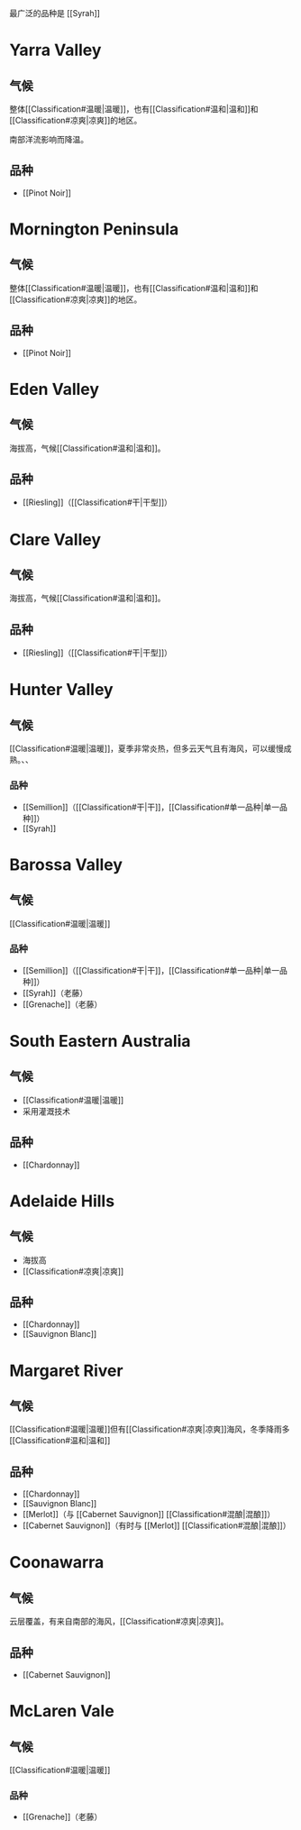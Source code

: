 最广泛的品种是 [[Syrah]]

# Yarra Valley

## 气候

整体[[Classification#温暖|温暖]]，也有[[Classification#温和|温和]]和[[Classification#凉爽|凉爽]]的地区。

南部洋流影响而降温。

## 品种

- [[Pinot Noir]]

# Mornington Peninsula

## 气候

整体[[Classification#温暖|温暖]]，也有[[Classification#温和|温和]]和[[Classification#凉爽|凉爽]]的地区。

## 品种

- [[Pinot Noir]]

# Eden Valley

## 气候

海拔高，气候[[Classification#温和|温和]]。

## 品种

- [[Riesling]]（[[Classification#干|干型]]）

# Clare Valley

## 气候

海拔高，气候[[Classification#温和|温和]]。

## 品种

- [[Riesling]]（[[Classification#干|干型]]）

# Hunter Valley

## 气候

[[Classification#温暖|温暖]]，夏季非常炎热，但多云天气且有海风，可以缓慢成熟。、、

### 品种

- [[Semillion]]（[[Classification#干|干]]，[[Classification#单一品种|单一品种]]）
- [[Syrah]]

# Barossa Valley

## 气候

[[Classification#温暖|温暖]]

### 品种

- [[Semillion]]（[[Classification#干|干]]，[[Classification#单一品种|单一品种]]）
- [[Syrah]]（老藤）
- [[Grenache]]（老藤）

# South Eastern Australia

## 气候

- [[Classification#温暖|温暖]]
- 采用灌溉技术

## 品种

- [[Chardonnay]]

# Adelaide Hills

## 气候

- 海拔高
- [[Classification#凉爽|凉爽]]

## 品种

- [[Chardonnay]]
- [[Sauvignon Blanc]]

# Margaret River

## 气候

[[Classification#温暖|温暖]]但有[[Classification#凉爽|凉爽]]海风，冬季降雨多[[Classification#温和|温和]]

## 品种

- [[Chardonnay]]
- [[Sauvignon Blanc]]
- [[Merlot]]（与 [[Cabernet Sauvignon]] [[Classification#混酿|混酿]]）
- [[Cabernet Sauvignon]]（有时与 [[Merlot]] [[Classification#混酿|混酿]]）

# Coonawarra

## 气候

云层覆盖，有来自南部的海风，[[Classification#凉爽|凉爽]]。

## 品种

- [[Cabernet Sauvignon]]

# McLaren Vale

## 气候

[[Classification#温暖|温暖]]

### 品种

- [[Grenache]]（老藤）
